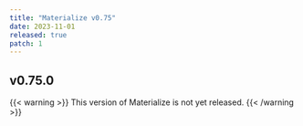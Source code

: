 ```yaml
---
title: "Materialize v0.75"
date: 2023-11-01
released: true
patch: 1
---
```


## v0.75.0

{{< warning >}}
This version of Materialize is not yet released.
{{< /warning >}}
